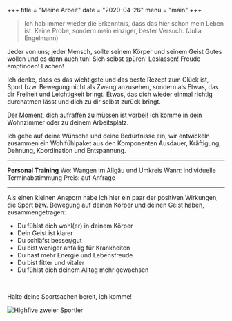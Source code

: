 +++
title = "Meine Arbeit"
date = "2020-04-26"
menu = "main"
+++

> Ich hab immer wieder die Erkenntnis, dass das hier schon mein Leben ist. Keine Probe, sondern mein einziger, bester Versuch.   (Julia Engelmann)

Jeder von uns; jeder Mensch, sollte seinem Körper und seinem Geist Gutes wollen und es dann auch tun!
Sich selbst spüren! Loslassen! Freude empfinden! Lachen!

Ich denke, dass es das wichtigste und das beste Rezept zum Glück ist, Sport bzw. Bewegung nicht als Zwang anzusehen, sondern als Etwas, das dir Freiheit und Leichtigkeit bringt. Etwas, das dich wieder einmal richtig durchatmen lässt und dich zu dir selbst zurück bringt.

Der Moment, dich aufraffen zu müssen ist vorbei! Ich komme in dein Wohnzimmer oder zu deinem Arbeitsplatz.

Ich gehe auf deine Wünsche und deine Bedürfnisse ein, wir entwickeln zusammen ein Wohlfühlpaket aus den Komponenten Ausdauer, Kräftigung, Dehnung, Koordination und Entspannung.

---

**Personal Training**
Wo: Wangen im Allgäu und Umkreis
Wann: individuelle Terminabstimmung 
Preis: auf Anfrage

---

Als einen kleinen Ansporn habe ich hier ein paar der positiven Wirkungen, die Sport bzw. Bewegung auf deinen Körper und deinen Geist haben, zusammengetragen:

* Du fühlst dich wohl(er) in deinem Körper
* Dein Geist ist klarer
* Du schläfst besser/gut
* Du bist weniger anfällig für Krankheiten
* Du hast mehr Energie und Lebensfreude
* Du bist fitter und vitaler
* Du fühlst dich deinem Alltag mehr gewachsen

&nbsp;

Halte deine Sportsachen bereit, ich komme!

![Highfive zweier Sportler](/images/highfive.png "Highfive")
